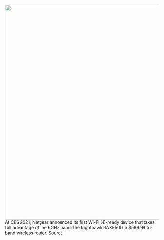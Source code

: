 <img src='https://cdn.vox-cdn.com/thumbor/b2c8_QOanbvTi_J14rsqIGeXuMk=/0x0:861x574/1200x800/filters:focal(346x344:482x480)/cdn.vox-cdn.com/uploads/chorus_image/image/68650287/raxe500_dual.0.jpg' width='700px' /><br/>
At CES 2021, Netgear announced its first Wi-Fi 6E-ready device that takes full advantage of the 6GHz band: the Nighthawk RAXE500, a $599.99 tri-band wireless router.
<a href='https://www.theverge.com/2021/1/11/22203382/netgear-nighthawk-raxe500-wifi-6e-5g-moden-wireless-router-price-release-date'> Source <a/>